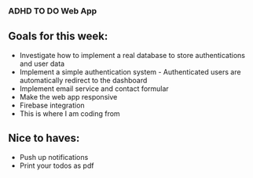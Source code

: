 ### ADHD TO DO Web App

## Goals for this week:

- Investigate how to implement a real database to store authentications and user data
- Implement a simple authentication system - Authenticated users are automatically redirect to the dashboard
- Implement email service and contact formular
- Make the web app responsive
- Firebase integration
- This is where I am coding from

## Nice to haves:
- Push up notifications
- Print your todos as pdf



